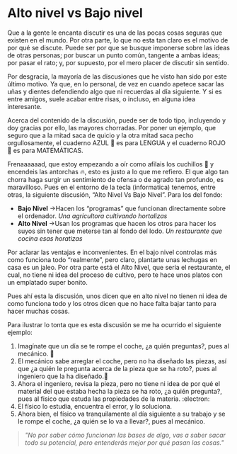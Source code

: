 # Alto nivel vs Bajo nivel

Que a la gente le encanta discutir es una de las pocas cosas seguras que existen en el mundo. Por otra parte, lo que no esta tan claro es el motivo de por qué se discute. Puede ser por que se busque imponerse sobre las ideas de otras personas; por buscar un punto común, tangente a ambas ideas; por pasar el rato; y, por supuesto, por el mero placer de discutir sin sentido.

Por desgracia, la mayoría de las discusiones que he visto han sido por este último motivo. Ya que, en lo personal, de vez en cuando apetece sacar las uñas y dientes defendiendo algo que ni recuerdas al día siguiente. Y si es entre amigos, suele acabar entre risas, o incluso, en alguna idea interesante.

Acerca del contenido de la discusión, puede ser de todo tipo, incluyendo y doy gracias por ello, las mayores chorradas. Por poner un ejemplo, que seguro que a la mitad saca de quicio y la otra mitad saca pecho orgullosamente, el cuaderno AZUL :blue_book: es para LENGUA y el cuaderno ROJO :closed_book: es para MATEMÁTICAS. 

Frenaaaaaad, que estoy empezando a oír como afilais los cuchillos :hocho: y encendeis las antorchas :fire:, esto es justo a lo que me refiero. El que algo tan chorra haga surgir un sentimiento de ofensa o de agrado tan profundo, es maravilloso.
Pues en el entorno de la tecla (informatica) tenemos, entre otras, la siguiente discusión, “Alto Nivel Vs Bajo Nivel”. Para los del fondo:  

* **Bajo Nivel**  ->Hacen los “programas” que funcionan directamente sobre el ordenador. *Una agricultora cultivando hortalizas*  
* **Alto Nivel** ->Usan los programas que hacen los otros para hacer los suyos sin tener que meterse tan al fondo del lodo. *Un restaurante que cocina esas horatizas*
 
Por aclarar las ventajas e inconvenientes. En el bajo nivel controlas más como funciona todo “realmente”, pero claro, plantarte unas lechugas en casa es un jaleo. Por otra parte está el Alto Nivel, que sería el restaurante, el cual, no tiene ni idea del proceso de cultivo, pero te hace unos platos con un emplatado super bonito. 

Pues ahí esta la discusión, unos dicen que en alto nivel no tienen ni idea de como funciona todo y los otros dicen que no hace falta bajar tanto para hacer muchas cosas.

Para ilustrar lo tonta que es esta discusión se me ha ocurrido el siguiente ejemplo:  
1. Imagínate que un día se te rompe el coche, ¿a quién preguntas?, pues al mecánico. :car:  
2. El mecánico sabe arreglar el coche, pero no ha diseñado las piezas, así que ¿a quién le pregunta acerca de la pieza que se ha roto?, pues al ingeniero que la ha diseñado.:wrench:  
3. Ahora el ingeniero, revisa la pieza, pero no tiene ni idea de por qué el material del que estaba hecha la pieza se ha roto, ¿a quién pregunta?, pues al fisico que estuda las propiedades de la materia. :electron:  
4. El físico lo estudia, encuentra el error, y lo soluciona.  
5. Ahora bien, el físico va tranquilamente al día siguiente a su trabajo y se le rompe el coche, ¿a quién se lo va a llevar?, pues al mecánico.

> *"No por saber cómo funcionan las bases de algo, vas a saber sacar todo su potencial, pero entenderás mejor por qué pasan las cosas."*

